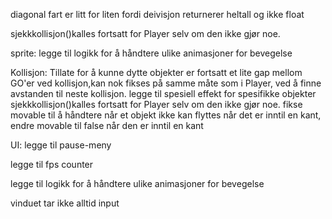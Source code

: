 diagonal fart er litt for liten fordi deivisjon returnerer heltall og ikke float

sjekkkollisjon()kalles fortsatt for Player selv om den ikke gjør noe.



sprite:
    legge til logikk for å håndtere ulike animasjoner for bevegelse



Kollisjon:
    Tillate for å kunne dytte objekter
    er fortsatt et lite gap mellom GO'er ved kollisjon,kan nok fikses på samme måte som i Player, ved å finne avstanden til neste kollisjon.
    legge til spesiell effekt for spesifikke objekter
    sjekkkollisjon()kalles fortsatt for Player selv om den ikke gjør noe.
    fikse movable til å håndtere når et objekt ikke kan flyttes når det er inntil en kant, endre movable til false når den er inntil en kant

UI:
    legge til pause-meny



legge til fps counter

legge til logikk for å håndtere ulike animasjoner for bevegelse

vinduet tar ikke alltid input


